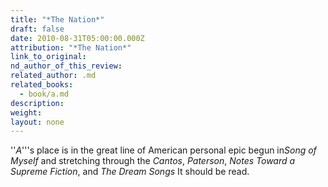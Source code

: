 ```yaml
---
title: "*The Nation*"
draft: false
date: 2010-08-31T05:00:00.000Z
attribution: "*The Nation*"
link_to_original:
nd_author_of_this_review:
related_author: .md
related_books:
  - book/a.md
description:
weight:
layout: none
---
```

''*A*'''s place is in the great line of American personal epic begun in*Song of Myself* and stretching through the *Cantos*, *Paterson*, *Notes Toward a Supreme Fiction*, and *The Dream Songs* It should be read.

